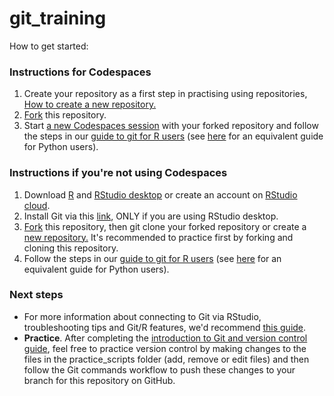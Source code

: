 # git_training
How to get started:

### Instructions for Codespaces
1. Create your repository as a first step in practising using repositories, [How to create a new repository.](./guides/how_to_create_a_repo.md)
2. [Fork](https://docs.github.com/en/get-started/quickstart/fork-a-repo) this repository.
3. Start [a new Codespaces session](https://docs.github.com/en/codespaces/developing-in-codespaces/creating-a-codespace-for-a-repository#creating-a-codespace-for-a-repository) with your forked repository and follow the steps in our [guide to git for R users](./guides/introduction_to_git.md) (see [here](https://nhsdigital.github.io/rap-community-of-practice/training_resources/git/intro-to-git/) for an equivalent guide for Python users).

### Instructions if you're not using Codespaces
1. Download [R](https://cran.r-project.org/bin/windows/base/) and [RStudio desktop](https://www.rstudio.com/products/rstudio/download/) or create an account on [RStudio cloud](https://login.rstudio.cloud/login?redirect=%2F).
2. Install Git via this [link](https://git-scm.com/book/en/v2/Getting-Started-Installing-Git), ONLY if you are using RStudio desktop.
3. [Fork](https://docs.github.com/en/get-started/quickstart/fork-a-repo) this repository, then git clone your forked repository or create a [new repository.](./guides/how_to_create_a_repo.md) It's recommended to practice first by forking and cloning this repository.
4. Follow the steps in our [guide to git for R users](./guides/introduction_to_git.md) (see [here](https://nhsdigital.github.io/rap-community-of-practice/training_resources/git/intro-to-git/) for an equivalent guide for Python users).

### Next steps
* For more information about connecting to Git via RStudio, troubleshooting tips and Git/R features, we'd recommend [this guide](https://happygitwithr.com/index.html).
* **Practice**. After completing the [introduction to Git and version control guide](./guides/introduction_to_git.md), feel free to practice version control by making changes to the files in the practice_scripts folder (add, remove or edit files) and then follow the Git commands workflow to push these changes to your branch for this repository on GitHub. 
